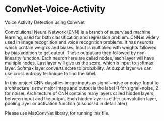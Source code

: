 # ConvNet-Voice-Activity
Voice Activity Detection using ConvNet

Convolutional Neural Network (CNN) is a branch of supervised machine learning, used for both classification and regression problem. CNN is widely used in image recognition and voice recognition problems. It has neurons which contain weights and biases. Input is multiplied with weights followed by bias addition to get output. These output are then followed by non-linearity function. Each neuron here are called nodes, each layer will have multiple nodes. Last layer will give us the score, which is input to softmax layer. Softmax layer converts score to probability. At output layer we can use cross entropy technique to find the label.  


In this project CNN classifies image inputs as signal+noise or noise. Input to architecture is row major image and output is the label (1 for signal+noise, 2 for noise). Architecture of CNN contains many layers called hidden layers, between input and the output. Each hidden layer is either convolution layer, pooling layer or activation function (discussed in detail later)

Please use MatConvNet library, for running this file. 
